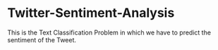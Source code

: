 # Twitter-Sentiment-Analysis
This is the Text Classification Problem in which we have to predict the sentiment of the Tweet.
